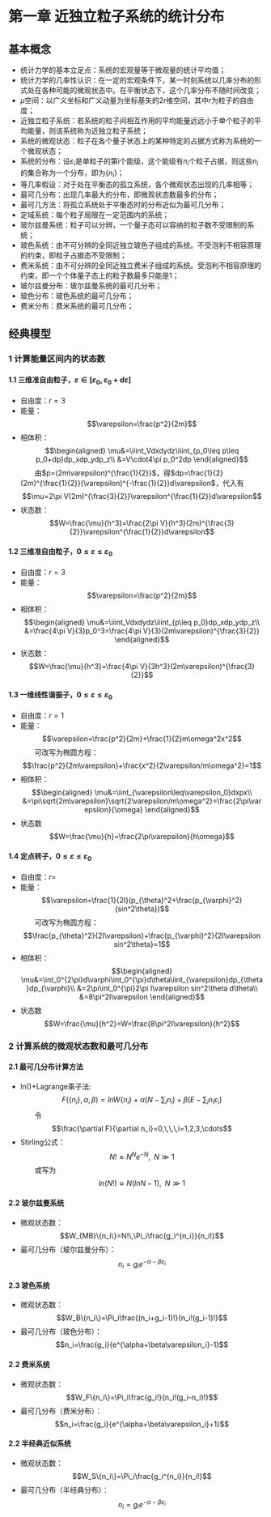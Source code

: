 # 第一章 近独立粒子系统的统计分布

## 基本概念
* 统计力学的基本立足点：系统的宏观量等于微观量的统计平均值；
* 统计力学的几率性认识：在一定的宏观条件下，某一时刻系统以几率分布的形式处在各种可能的微观状态中。在平衡状态下，这个几率分布不随时间改变；
* $\mu$空间：以广义坐标和广义动量为坐标基矢的2r维空间，其中r为粒子的自由度；
* 近独立粒子系统：若系统的粒子间相互作用的平均能量远远小于单个粒子的平均能量，则该系统称为近独立粒子系统；
* 系统的微观状态：粒子在各个量子状态上的某种特定的占据方式称为系统的一个微观状态；
* 系统的分布：设$\varepsilon_i$是单粒子的第i个能级，这个能级有$n_i$个粒子占据，则这些$n_i$的集合称为一个分布，即为$\{n_i\}$；
* 等几率假设：对于处在平衡态的孤立系统，各个微观状态出现的几率相等；
* 最可几分布：出现几率最大的分布，即微观状态数最多的分布；
* 最可几方法：将孤立系统处于平衡态时的分布近似为最可几分布；
* 定域系统：每个粒子局限在一定范围内的系统；
* 玻尔兹曼系统：粒子可以分辨，一个量子态可以容纳的粒子数不受限制的系统；
* 玻色系统：由不可分辨的全同近独立玻色子组成的系统。不受泡利不相容原理的约束，即粒子占据态不受限制；
* 费米系统：由不可分辨的全同近独立费米子组成的系统。受泡利不相容原理的约束，即一个个体量子态上的粒子数最多只能是1；
* 玻尔兹曼分布：玻尔兹曼系统的最可几分布；
* 玻色分布：玻色系统的最可几分布；
* 费米分布：费米系统的最可几分布；

## 经典模型

### 1 计算能量区间内的状态数

#### 1.1 三维准自由粒子，$\varepsilon\in[\varepsilon_0,\varepsilon_0+d\varepsilon]$
* 自由度：$r=3$
* 能量：
$$\varepsilon=\frac{p^2}{2m}$$
* 相体积：
$$\begin{aligned}
\mu&=\iiint_Vdxdydz\iiint_{p_0\leq p\leq p_0+dp}dp_xdp_ydp_z\\
&=V\cdot4\pi p_0^2dp
\end{aligned}$$
&emsp;&emsp;由$p=(2m\varepsilon)^{\frac{1}{2}}$，得$dp=\frac{1}{2}(2m)^{\frac{1}{2}}(\varepsilon)^{-\frac{1}{2}}d\varepsilon$，代入有
$$\mu=2\pi V(2m)^{\frac{3}{2}}\varepsilon^{\frac{1}{2}}d\varepsilon$$
* 状态数：
$$W=\frac{\mu}{h^3}=\frac{2\pi V}{h^3}(2m)^{\frac{3}{2}}\varepsilon^{\frac{1}{2}}d\varepsilon$$

#### 1.2 三维准自由粒子，$0\leq\varepsilon\leq\varepsilon_0$
* 自由度：$r=3$
* 能量：
$$\varepsilon=\frac{p^2}{2m}$$
* 相体积：
$$\begin{aligned}
\mu&=\iiint_Vdxdydz\iiint_{p\leq p_0}dp_xdp_ydp_z\\
&=\frac{4\pi V}{3}p_0^3=\frac{4\pi V}{3}(2m\varepsilon)^{\frac{3}{2}}
\end{aligned}$$
* 状态数：
$$W=\frac{\mu}{h^3}=\frac{4\pi V}{3h^3}(2m\varepsilon)^{\frac{3}{2}}$$

#### 1.3 一维线性谐振子，$0\leq\varepsilon\leq\varepsilon_0$
* 自由度：$r=1$
* 能量：
$$\varepsilon=\frac{p^2}{2m}+\frac{1}{2}m\omega^2x^2$$
&emsp;&emsp;可改写为椭圆方程：
$$\frac{p^2}{2m\varepsilon}+\frac{x^2}{2\varepsilon/m\omega^2}=1$$
* 相体积：
$$\begin{aligned}
\mu&=\iint_{\varepsilon\leq\varepsilon_0}dxpx\\
&=\pi\sqrt{2m\varepsilon}\sqrt{2\varepsilon/m\omega^2}=\frac{2\pi\varepsilon}{\omega}
\end{aligned}$$
* 状态数
$$W=\frac{\mu}{h}=\frac{2\pi\varepsilon}{h\omega}$$

#### 1.4 定点转子，$0\leq\varepsilon\leq\varepsilon_0$
* 自由度：$r=$
* 能量：
$$\varepsilon=\frac{1}{2I}(p_{\theta}^2+\frac{p_{\varphi}^2}{sin^2\theta})$$
&emsp;&emsp;可改写为椭圆方程：
$$\frac{p_{\theta}^2}{2I\varepsilon}+\frac{p_{\varphi}^2}{2I\varepsilon sin^2\theta}=1$$
* 相体积：
$$\begin{aligned}
\mu&=\int_0^{2\pi}d\varphi\int_0^{\pi}d\theta\iint_{\varepsilon}dp_{\theta}dp_{\varphi}\\
&=2\pi\int_0^{\pi}2\pi I\varepsilon sin^2\theta d\theta\\
&=8\pi^2I\varepsilon
\end{aligned}$$
* 状态数
$$W=\frac{\mu}{h^2}=W=\frac{8\pi^2I\varepsilon}{h^2}$$

### 2 计算系统的微观状态数和最可几分布

#### 2.1 最可几分布计算方法
* ln()+Lagrange乘子法:
$$F(\{n_i\},\alpha,\beta)=lnW\{n_i\}+\alpha(N-\sum_in_i)+\beta(E-\sum_in_i\varepsilon_i)$$
&emsp;&emsp;令
$$\frac{\partial F}{\partial n_i}=0,\,\,\,i=1,2,3,\cdots$$
* Stirling公式：
$$N!\approx N^Ne^{-N},\,\,\,N\gg1$$
&emsp;&emsp;或写为
$$ln(N!)\approx N(lnN-1),\,\,\,N\gg1$$

#### 2.2 玻尔兹曼系统
* 微观状态数：
$$W_{MB}\{n_i\}=N!\,\Pi_i\frac{g_i^{n_i}}{n_i!}$$
* 最可几分布（玻尔兹曼分布）：
$$n_i=g_ie^{-\alpha-\beta\varepsilon_i}$$

#### 2.3 玻色系统
* 微观状态数：
$$W_B\{n_i\}=\Pi_i\frac{(n_i+g_i-1)!}{n_i!(g_i-1)!}$$
* 最可几分布（玻色分布）：
$$n_i=\frac{g_i}{e^{\alpha+\beta\varepsilon_i}-1}$$

#### 2.2 费米系统
* 微观状态数：
$$W_F\{n_i\}=\Pi_i\frac{g_i!}{n_i!(g_i-n_i)!}$$
* 最可几分布（费米分布）：
$$n_i=\frac{g_i}{e^{\alpha+\beta\varepsilon_i}+1}$$

#### 2.2 半经典近似系统
* 微观状态数：
$$W_S\{n_i\}=\Pi_i\frac{g_i^{n_i}}{n_i!}$$
* 最可几分布（半经典分布）：
$$n_i=g_ie^{-\alpha-\beta\varepsilon_i}$$

